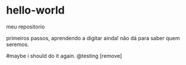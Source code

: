 # hello-world
meu repositorio

primeiros passos, aprendendo a digitar ainda!
não dá para saber quem seremos.

#maybe i should do it again.
@testing
[remove]
